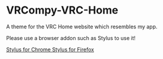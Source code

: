 # VRCompy-VRC-Home
A theme for the VRC Home website which resembles my app.

Please use a browser addon such as Stylus to use it!

<a href="https://chrome.google.com/webstore/detail/stylus/clngdbkpkpeebahjckkjfobafhncgmne?hl=en">
    Stylus for Chrome
</a>

<a href="https://addons.mozilla.org/en-CA/firefox/addon/styl-us/">
    Stylus for Firefox
</a>
